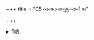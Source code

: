 +++
title = "05 आस्यदघ्नश्चुबुकदघ्नो वा"

+++

<details><summary>थिते</summary>

5. It (should be) so high as to reach his mouth or his chin.
</details>
